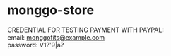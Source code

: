 # monggo-store

CREDENTIAL FOR TESTING PAYMENT WITH PAYPAL:
<br/>
email: monggofits@example.com
<br/>
password: V1?'9|a?
